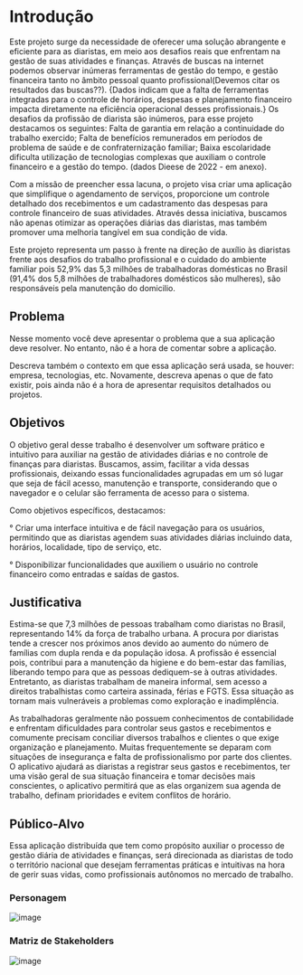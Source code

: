 # Introdução

Este projeto surge da necessidade de oferecer uma solução abrangente e eficiente para as diaristas, em meio aos desafios reais que enfrentam na gestão de suas atividades e finanças. Através de buscas na internet podemos observar inúmeras ferramentas de gestão do tempo, e gestão financeira tanto no âmbito pessoal quanto profissional(Devemos citar os resultados das buscas??).
{Dados indicam que a falta de ferramentas integradas para o controle de horários, despesas e planejamento financeiro impacta diretamente na eficiência operacional desses profissionais.} Os desafios da profissão de diarista são inúmeros, para esse projeto destacamos os seguintes:
Falta de garantia em relação a continuidade do trabalho exercido;
Falta de benefícios remunerados em períodos de problema de saúde e de confraternização familiar;
Baixa escolaridade dificulta utilização de tecnologias complexas que auxiliam o controle financeiro e a gestão do tempo. (dados Dieese de 2022 - em anexo).

Com a missão de preencher essa lacuna, o projeto visa criar uma aplicação que simplifique o agendamento de serviços, proporcione um controle detalhado dos recebimentos e um cadastramento das despesas para controle financeiro de suas atividades. Através dessa iniciativa, buscamos não apenas otimizar as operações diárias das diaristas, mas também promover uma melhoria tangível em sua condição de vida.

Este projeto representa um passo à frente na direção de auxílio às diaristas frente aos desafios do trabalho profissional e o cuidado do ambiente familiar pois 52,9% das 5,3 milhões de trabalhadoras domésticas no Brasil (91,4% dos 5,8 milhões de trabalhadores domésticos são mulheres),  são responsáveis pela manutenção do domicilio.

## Problema
Nesse momento você deve apresentar o problema que a sua aplicação deve  resolver. No entanto, não é a hora de comentar sobre a aplicação.

Descreva também o contexto em que essa aplicação será usada, se  houver: empresa, tecnologias, etc. Novamente, descreva apenas o que de  fato existir, pois ainda não é a hora de apresentar requisitos  detalhados ou projetos.

## Objetivos

O objetivo geral desse trabalho é desenvolver um software prático e intuitivo para auxiliar na gestão de atividades diárias e no controle de finanças para diaristas. Buscamos, assim, facilitar a vida dessas profissionais, deixando essas funcionalidades agrupadas em um só lugar que seja de fácil acesso, manutenção e transporte, considerando que o navegador e o celular são ferramenta de acesso para o sistema.

Como objetivos específicos, destacamos:

° Criar uma interface intuitiva e de fácil navegação para os usuários, permitindo que as diaristas agendem suas atividades diárias incluindo data, horários, localidade, tipo de serviço, etc.

° Disponibilizar funcionalidades que auxiliem o usuário no controle financeiro como entradas e saídas de gastos.

## Justificativa

Estima-se que 7,3 milhões de pessoas trabalham como diaristas no Brasil, representando 14% da força de trabalho urbana.
A procura por diaristas tende a crescer nos próximos anos devido ao aumento do número de famílias com dupla renda e da população idosa.
A profissão é essencial pois, contribui para a manutenção da higiene e do bem-estar das famílias, liberando tempo para que as pessoas dediquem-se à outras atividades.
Entretanto, as diaristas trabalham de maneira informal, sem acesso a direitos trabalhistas como carteira assinada, férias e FGTS. 
Essa situação as tornam mais vulneráveis a problemas como exploração e inadimplência.

As trabalhadoras geralmente não possuem conhecimentos de contabilidade e enfrentam dificuldades para controlar seus gastos e recebimentos e comumente precisam conciliar diversos trabalhos e clientes o que exige organização e planejamento. Muitas frequentemente se deparam com situações de insegurança e falta de profissionalismo por parte dos clientes.
O aplicativo ajudará as diaristas a registrar seus gastos e recebimentos, ter uma visão geral de sua situação financeira e tomar decisões mais conscientes, o aplicativo permitirá que as elas  organizem sua agenda de trabalho, definam prioridades e evitem conflitos de horário. 

## Público-Alvo

Essa aplicação distribuída que tem como propósito auxiliar o processo de gestão diária de atividades e finanças, será direcionada as diaristas de todo o território nacional que desejam ferramentas práticas e intuitivas na hora de gerir suas vidas, como profissionais autônomos no mercado de trabalho.

### Personagem
![image](https://github.com/ICEI-PUC-Minas-PMV-ADS/pmv-ads-2024-1-e4-proj-dad-t3-diarista/assets/97962041/55d78477-9bf6-48c3-87cf-e08aa87d4608)

### Matriz de Stakeholders 
![image](https://github.com/ICEI-PUC-Minas-PMV-ADS/pmv-ads-2024-1-e4-proj-dad-t3-diarista/assets/97962041/7173f3dc-e3b7-4742-ae65-b4e714b5d585)



